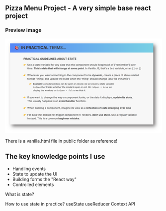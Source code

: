 ## Pizza Menu Project - A very simple base react project

### Preview image

<img src="../images/Steps-state-guideline.png">

There is a vanilla.html file in public folder as reference!

## The key knowledge points I use

- Handling events
- State to update the UI
- Building forms the "React way"
- Controlled elements

What is state?

How to use state in practice?
useState
useReducer
Context API
